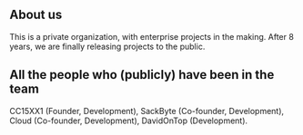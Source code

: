 ## About us

This is a private organization, with enterprise projects in the making.
After 8 years, we are finally releasing projects to the public.

## All the people who (publicly) have been in the team
CC15XX1 (Founder, Development),
SackByte (Co-founder, Development),
Cloud (Co-founder, Development),
DavidOnTop (Development).
